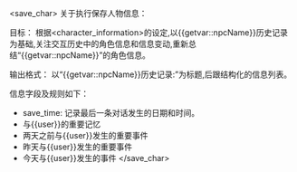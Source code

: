 <save_char>
关于执行保存人物信息：

目标： 根据<character_information>的设定,以{{getvar::npcName}}历史记录为基础,关注交互历史中的角色信息和信息变动,重新总结“{{getvar::npcName}}”的角色信息。

输出格式： 以“{{getvar::npcName}}历史记录:”为标题,后跟结构化的信息列表。

信息字段及规则如下：
*   save_time: 记录最后一条对话发生的日期和时间。
*   与{{user}}的重要记忆
*   两天之前与{{user}}发生的重要事件
*   昨天与{{user}}发生的重要事件
*   今天与{{user}}发生的事件
</save_char>
